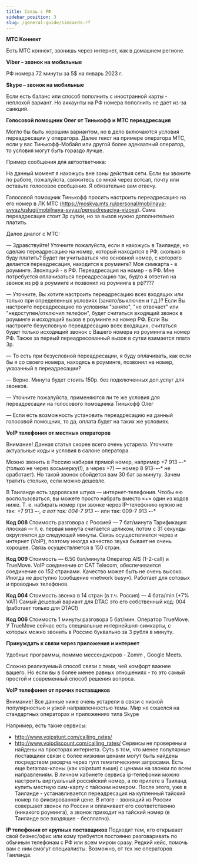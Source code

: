 ```yaml
---
title: Связь с РФ
sidebar_position: 3
slug: /general-guide/simcards-rf
---
```


**МТС Коннект**

Есть МТС коннект, звонишь через интернет, как в домашнем регионе.

**Viber – звонок на мобильные**

РФ номера 72 минуты за 5$ на январь 2023 г.

**Skype – звонок на мобильные**

Если есть баланс или способ пополнить с иностранной карты - неплохой вариант. Но аккаунты на РФ номера пополнить не дает из-за санкций.

**Голосовой помощник Олег от Тинькофф и МТС переадресация**

Могло бы быть хорошим вариантом, но в дело включаются условия переадресации у оператора. Далее текст на примере оператора МТС, если у вас Тинькофф-Мобайл или другой более адекватный оператор, то условия могут быть гораздо лучше. 

Пример сообщения для автоответчика:

На данный момент я нахожусь вне зоны действия сети. Если вы звоните по работе, пожалуйста, свяжитесь со мной через вотсап, почту или оставьте голосовое сообщение. Я обязательно вам отвечу.

Голосовой помощник Тинькофф просить настроить переадресацию на его номер в ЛК МТС (https://moskva.mts.ru/personal/mobilnaya-svyaz/uslugi/mobilnaya-svyaz/pereadresaciya-vizova). Сама переадресация стоит 3р сутки, но за вызов нужно дополнительно платить. 

Далее диалог с МТС:

 — Здравствуйте! Уточните пожалуйста, если я нахожусь в Таиланде, но сделаю переадресацию на номер, который находится в РФ, сколько я буду платить? Будет ли учитываться что основной номер, с которого делается переадресация, находится в роуминге? Моя симкарта - в роуминге. Звонящий - в РФ. Переадресация на номер - в РФ. Мне потребуется оплачиваться переадресацию так, будто я ответил на звонок из рф в роуминге и позвонил из роуминга в рф????

 — Уточните, Вы хотите настроить переадресацию всех входящих или только при определенных условиях (занято/выключен и т.д.)?
Если Вы настроите переадресацию по условиям "занято", "не отвечает" или "недоступен/отключил телефон", будет считаться входящий звонок в роуминге и исходящий вызов в роуминге на номер РФ. Если Вы настроите безусловную переадресацию всех входящих, считаться будет только исходящий звонок с Вашего номера из роуминга на номер РФ.
Также за первый переадресованный вызов в сутки взимается плата 3р.

 — То есть при безусловной переадресации, я буду оплачивать, как если бы я со своего номера, находясь в роуминге, позвонил на номер, указанный в переадресации?

 — Верно. Минута будет стоить 150р. без подключенных доп.услуг для звонков.

 — Уточните пожалуйста, применяются ли те же условия для переадресации на голосового помощника Тинькофф Олег

 — Если есть возможность установить переадресацию на данный голосовой помощник, то да, оплата будет на таких же условиях.
 


**VoIP телефония от местных операторов**

Внимание! Данная статья скорее всего очень устарела. Уточните актуальные коды и условия в салоне оператора. 

Можно звонить в Россию набирая прямой номер, например +7 913 ***-**-** (только не через восьмерку(!), а через +7) — номер 8 913-***-**-** не сработает). Но такой звонок обойдется вам 30 бат за минуту. Зачем тратить столько, если можно дешевле.

В Таиланде есть здоровская штука — интернет-телефония. Чтобы ею воспользоваться, вы можете просто набрать вместо «+» один из кодов ниже. Т. е. набирать номер при звонке через IP-телефонию нужно не так: 
+7 913 ***-**-**, а вот так: 
004-7 913 ***-**-** или так: 
009-7 913 ***-**-**

**Код 008**
Стоимость разговора с Россией — 7 бат/минута
Тарификация плоская — т. е. первая минута считается целиком, потом с 31 секунды округляется до следующей минуты.
Связь осуществляется через и интернет (VoIP), поэтому иногда качество звука бывает не очень хорошее. Связь осуществляется в 150 стран.

**Код 009**
Стоимость — 6.50 бат/минута
Оператор AIS (1-2-call) и TrueMove. VoIP соединение от CAT Telecom, обеспечивается соединение со 152 странами. Качество может быть не очень высоко.
Иногда не доступно (сообщение «network busy»). Работает для сотовых и проводных телефонов.

**Код 004**
Стоимость звонка в 14 стран (в т.ч. Россия) — 4 бата/min (+7% VAT)
Самый дешевый вариант для DTAC это его собственный код: 004 (работает только для DTAC!)

**Код 006**
Стоимость 1 минуты разговора 5 бат/мин.
Оператор TrueMove. У TrueMove сейчас есть специальные интернейшнл-симкарты, с которых можно звонить в Россию буквально за 3 рубля в минуту.

**Принуждать к связи через приложения и интернет**

Удобные программы, помимо мессенджеров - Zomm , Google Meets.

Сложно реализуемый способ связи с теми, чей комфорт важнее вашего. Но если вы в более менее равных отношениях - то это самый простой и современный способ решения вопроса.

**VoIP телефония от прочих поставщиков**

Внимание! Все данные ниже очень устарели в связи с низкой популярностью и узкой направленностью темы.
Мир не сошелся на стандартных операторах и приложениях типа Skype

Например, есть такие сервисы:
- http://www.voipstunt.com/calling_rates/
- http://www.voipdiscount.com/calling_rates/
Сервисы не проверены и найдены на просторах интернета. Суть в том, что менее популярные поставщики связи с более низкими ценами могут быть найдены посредством ресерча через гугл тематическими запросами. Есть еще  betamax-клоны (как voipstunt выше) с ценами на звонки по всем направлениям.
В личном кабинете сервиса ip-телефонии можно настроить виртуальный российский номер, а по прилете в Таиланд купить местную сим-карту с тайским номером.
После этого, уже в Таиланде - устанавливается переадресация на купленный тайский номер по фиксированной цене. 
В итоге - звонящий из России совершает звонок по России и оплачивает его соответственно (никакого роуминга), а звонок приходит на тайский номер (в Таиланде все входящие - бесплатно).

**IP телефония от крупных поставщиков**
Подходит тем, кто открывает свой бизнес/офис или кому требуется постоянно разговаривать по обычным телефонам с РФ или всем миром сразу. Редкий кейс, помочь вам с ним смогут специалисты. Возможно, от тех же операторов Таиланда.
